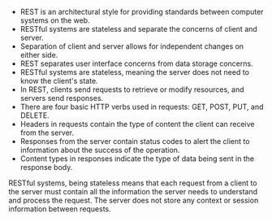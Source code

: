 - REST is an architectural style for providing standards between computer systems on the web.
- RESTful systems are stateless and separate the concerns of client and server. 
- Separation of client and server allows for independent changes on either side. 
- REST separates user interface concerns from data storage concerns. 
- RESTful systems are stateless, meaning the server does not need to know the client's state. 
- In REST, clients send requests to retrieve or modify resources, and servers send responses. 
- There are four basic HTTP verbs used in requests: GET, POST, PUT, and DELETE. 
- Headers in requests contain the type of content the client can receive from the server. 
- Responses from the server contain status codes to alert the client to information about the success of the operation. 
- Content types in responses indicate the type of data being sent in the response body.

RESTful systems, being stateless means that each request from a client to the server must contain all the information the server needs to understand and process the request. The server does not store any context or session information between requests.